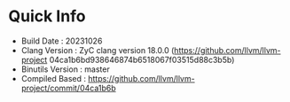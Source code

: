 # Quick Info
* Build Date : 20231026
* Clang Version : ZyC clang version 18.0.0 (https://github.com/llvm/llvm-project 04ca1b6bd938646874b6518067f03515d88c3b5b)
* Binutils Version : master
* Compiled Based : https://github.com/llvm/llvm-project/commit/04ca1b6b


